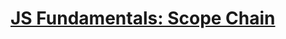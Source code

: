 # [JS Fundamentals: Scope Chain](https://learn.co/tracks/online-software-engineering-structured/front-end-web-programming/recognizing-javascript-events/js-fundamentals-scope-chain)

